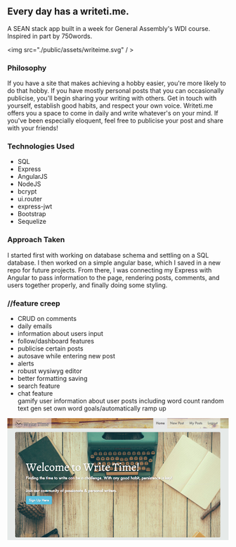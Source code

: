 <h2>Every day has a writeti.me.</h2>

<p>A SEAN stack app built in a week for General Assembly's WDI course. Inspired in part by 750words.</p>

<img src="./public/assets/writeime.svg" / >

<h3> Philosophy</h3>
<p>If you have a site that makes achieving a hobby easier, you're more likely to do that hobby. If you have mostly personal posts that you can occasionally publicise, you'll begin sharing your writing with others. Get in touch with yourself, establish good habits, and respect your own voice. Writeti.me offers you a space to come in daily and write whatever's on your mind. If you've been especially eloquent, feel free to publicise your post and share with your friends!</p>



<h3>Technologies Used</h3>
<ul>
  <li>SQL</li>
  <li>Express</li>
  <li>AngularJS</li>
  <li>NodeJS</li>
  <li>bcrypt</li>
  <li>ui.router</li>
  <li>express-jwt</li>
  <li>Bootstrap</li>
  <li>Sequelize</li>
</ul>

<h3>Approach Taken</h3>
<p>I started first with working on database schema and settling on a SQL database. I then worked on a simple angular base, which I saved in a new repo for future projects. From there, I was connecting my Express with Angular to pass information to the page, rendering posts, comments, and users together properly, and finally doing some styling.</p>

<h3>//feature creep</h3>
<ul>
  <li>CRUD on comments</li>
  <li>daily emails</li>
  <li>information about users input</li>
  <li>follow/dashboard features</li>
  <li>publicise certain posts</li>
  <li>autosave while entering new post</li>
  <li>alerts</li>
  <li>robust wysiwyg editor</li>
  <li>better formatting saving</li>
  <li>search feature</li>
  <li>chat feature</li>
  gamify
  user information about user posts including word count
  random text gen
  set own word goals/automatically ramp up
</ul>

<img src="./public/assets/writetime.png" />



<!-- <h3>User stories</h3>
<a href="https://docs.google.com/document/d/1R75XakpsP-3rWpBHUopmfNlKVE-hmTlFUXpxSdqOcak/edit">Find them here</a>

<h3>Style Guide</h3>

<a href="https://docs.google.com/document/d/1ySsDOj21JEaUQSSyqnELXVHi4IzyjV_XUrlE3qjZmiY/edit">Find them here</a>
 -->